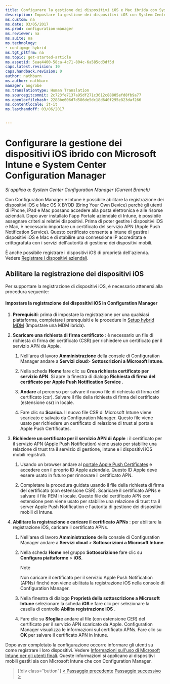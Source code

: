 ```yaml
---
title: Configurare la gestione dei dispositivi iOS e Mac ibrida con System Center Configuration Manager e Microsoft Intune | Microsoft Docs
description: Impostare la gestione dei dispositivi iOS con System Center Configuration Manager e Microsoft Intune.
ms.custom: na
ms.date: 03/05/2017
ms.prod: configuration-manager
ms.reviewer: na
ms.suite: na
ms.technology:
- configmgr-hybrid
ms.tgt_pltfrm: na
ms.topic: get-started-article
ms.assetid: 5eae4400-58ca-4c71-804c-6a585cd3df5d
caps.latest.revision: 10
caps.handback.revision: 0
author: nathbarn
ms.author: nathbarn
manager: angrobe
ms.translationtype: Human Translation
ms.sourcegitcommit: 2c723fe7137a95df271c3612c88805efd8fb9a77
ms.openlocfilehash: 2288be606d7d586de5dc18d640f295e823daf266
ms.contentlocale: it-it
ms.lasthandoff: 03/06/2017


---
```

# <a name="set-up-ios-hybrid-device-management-with-system-center-configuration-manager-and-microsoft-intune"></a>Configurare la gestione dei dispositivi iOS ibrido con Microsoft Intune e System Center Configuration Manager

*Si applica a: System Center Configuration Manager (Current Branch)*

Con Configuration Manager e Intune è possibile abilitare la registrazione dei dispositivi iOS e Mac OS X BYOD (Bring Your Own Device) perché gli utenti di iPhone, iPad e Mac possano accedere alla posta elettronica e alle risorse aziendali. Dopo aver installato l'app Portale aziendale di Intune, è possibile assegnare criteri ai relativi dispositivi. Prima di poter gestire i dispositivi iOS e Mac, è necessario importare un certificato del servizio APN (Apple Push Notification Service). Questo certificato consente a Intune di gestire i dispositivi iOS e Mac e di stabilire una connessione IP accreditata e crittografata con i servizi dell'autorità di gestione dei dispositivi mobili.  

 È anche possibile registrare i dispositivi iOS di proprietà dell'azienda.  Vedere [Registrare i dispositivi aziendali](enroll-company-owned-devices.md).  

## <a name="enable-ios-device-enrollment"></a>Abilitare la registrazione dei dispositivi iOS  
 Per supportare la registrazione di dispositivi iOS, è necessario attenersi alla procedura seguente:  

#### <a name="set-up-ios-device-enrollment-in-configuration-manager"></a>Impostare la registrazione dei dispositivi iOS in Configuration Manager  

1.  **Prerequisiti**: prima di impostare la registrazione per una qualsiasi piattaforma, completare i prerequisiti e le procedure in [Setup hybrid MDM](setup-hybrid-mdm.md) (Impostare una MDM ibrida).    

2.  **Scaricare una richiesta di firma certificato** : è necessario un file di richiesta di firma del certificato (CSR) per richiedere un certificato per il servizio APN da Apple.  

    1.  Nell'area di lavoro **Amministrazione** della console di Configuration Manager andare a **Servizi cloud**> **Sottoscrizioni a Microsoft Intune**.  

    2.  Nella scheda **Home** fare clic su **Crea richiesta certificato per servizio APN**. Si apre la finestra di dialogo **Richiesta di firma del certificato per Apple Push Notification Service** .  

    3.  **Andare** al percorso per salvare il nuovo file di richiesta di firma del certificato (csr). Salvare il file della richiesta di firma del certificato (estensione csr) in locale.  

    4.  Fare clic su **Scarica**. Il nuovo file CSR di Microsoft Intune viene scaricato e salvato da Configuration Manager. Questo file viene usato per richiedere un certificato di relazione di trust al portale Apple Push Certificates.  

3.  **Richiedere un certificato per il servizio APN di Apple** : il certificato per il servizio APN (Apple Push Notification) viene usato per stabilire una relazione di trust tra il servizio di gestione, Intune e i dispositivi iOS mobili registrati.  

    1.  Usando un browser andare al [portale Apple Push Certificates](http://go.microsoft.com/fwlink/?LinkId=269844) e accedere con il proprio ID Apple aziendale. Questo ID Apple deve essere usato in futuro per rinnovare il certificato APN.  

    2.  Completare la procedura guidata usando il file della richiesta di firma del certificato (con estensione CSR). Scaricare il certificato APNs e salvare il file PEM in locale. Questo file del certificato APN con estensione pem viene usato per stabilire una relazione di trust tra il server Apple Push Notification e l'autorità di gestione dei dispositivi mobili di Intune.  

4.  **Abilitare la registrazione e caricare il certificato APNs** : per abilitare la registrazione iOS, caricare il certificato APNs.  

    1.  Nell'area di lavoro **Amministrazione** della console di Configuration Manager andare a **Servizi cloud** > **Sottoscrizioni a Microsoft Intune**.  

    2.  Nella scheda **Home** nel gruppo **Sottoscrizione** fare clic su **Configura piattaforme** > **iOS**.  

        > [!NOTE]  
        >  Non caricare il certificato per il servizio Apple Push Notification (APNs) finché non viene abilitata la registrazione iOS nella console di Configuration Manager.  

    3.  Nella finestra di dialogo **Proprietà della sottoscrizione a Microsoft Intune** selezionare la scheda **iOS** e fare clic per selezionare la casella di controllo **Abilita registrazione iOS** .  

    4.  Fare clic su **Sfoglia**e andare al file (con estensione CER) del certificato per il servizio APN scaricato da Apple. Configuration Manager visualizza le informazioni sul certificato APNs. Fare clic su **OK** per salvare il certificato APN in Intune.  

 Dopo aver completato la configurazione occorre informare gli utenti su come registrare i loro dispositivi. Vedere [Informazioni sull'uso di Microsoft Intune per gli utenti finali](https://docs.microsoft.com/intune/deploy-use/what-to-tell-your-end-users-about-using-microsoft-intune). Queste informazioni si applicano ai dispositivi mobili gestiti sia con Microsoft Intune che con Configuration Manager.

> [!div class="button"]
[< Passaggio precedente](create-service-connection-point.md)  [Passaggio successivo >](set-up-additional-management.md)

